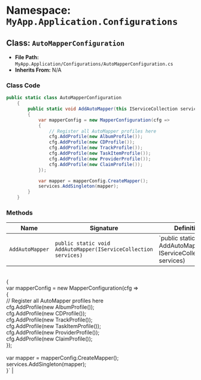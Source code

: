 # Namespace: `MyApp.Application.Configurations`

## Class: `AutoMapperConfiguration`

- **File Path:** `MyApp.Application/Configurations/AutoMapperConfiguration.cs`
- **Inherits From:** N/A

### Class Code

```csharp
public static class AutoMapperConfiguration
    {
        public static void AddAutoMapper(this IServiceCollection services)
        {
            var mapperConfig = new MapperConfiguration(cfg =>
            {
                // Register all AutoMapper profiles here
                cfg.AddProfile(new AlbumProfile());
                cfg.AddProfile(new CDProfile());
                cfg.AddProfile(new TrackProfile());
                cfg.AddProfile(new TaskItemProfile());
                cfg.AddProfile(new ProviderProfile());
                cfg.AddProfile(new ClaimProfile());
            });

            var mapper = mapperConfig.CreateMapper();
            services.AddSingleton(mapper);
        }
    }
```

### Methods

| Name | Signature | Definition |
|------|-----------|-------------|
| `AddAutoMapper` | `public static void AddAutoMapper(IServiceCollection services)` | `public static void AddAutoMapper(this IServiceCollection services)<br>        {<br>            var mapperConfig = new MapperConfiguration(cfg =><br>            {<br>                // Register all AutoMapper profiles here<br>                cfg.AddProfile(new AlbumProfile());<br>                cfg.AddProfile(new CDProfile());<br>                cfg.AddProfile(new TrackProfile());<br>                cfg.AddProfile(new TaskItemProfile());<br>                cfg.AddProfile(new ProviderProfile());<br>                cfg.AddProfile(new ClaimProfile());<br>            });<br><br>            var mapper = mapperConfig.CreateMapper();<br>            services.AddSingleton(mapper);<br>        }` |

